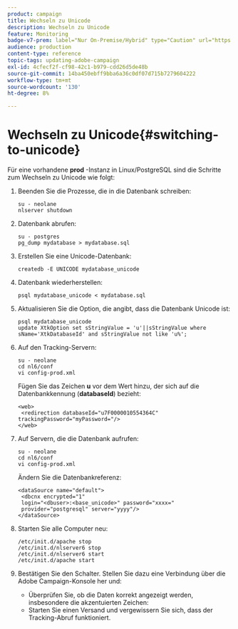 ```yaml
---
product: campaign
title: Wechseln zu Unicode
description: Wechseln zu Unicode
feature: Monitoring
badge-v7-prem: label="Nur On-Premise/Hybrid" type="Caution" url="https://experienceleague.adobe.com/docs/campaign-classic/using/installing-campaign-classic/architecture-and-hosting-models/hosting-models-lp/hosting-models.html?lang=de" tooltip="Gilt nur für Hybrid- und On-Premise-Bereitstellungen"
audience: production
content-type: reference
topic-tags: updating-adobe-campaign
exl-id: 4cfecf2f-cf98-42c1-b979-cdd26d5de48b
source-git-commit: 14ba450ebff9bba6a36c0df07d715b7279604222
workflow-type: tm+mt
source-wordcount: '130'
ht-degree: 8%

---
```


# Wechseln zu Unicode{#switching-to-unicode}



Für eine vorhandene **prod** -Instanz in Linux/PostgreSQL sind die Schritte zum Wechseln zu Unicode wie folgt:

1. Beenden Sie die Prozesse, die in die Datenbank schreiben:

   ```
   su - neolane
   nlserver shutdown
   ```

1. Datenbank abrufen:

   ```
   su - postgres
   pg_dump mydatabase > mydatabase.sql
   ```

1. Erstellen Sie eine Unicode-Datenbank:

   ```
   createdb -E UNICODE mydatabase_unicode
   ```

1. Datenbank wiederherstellen:

   ```
   psql mydatabase_unicode < mydatabase.sql
   ```

1. Aktualisieren Sie die Option, die angibt, dass die Datenbank Unicode ist:

   ```
   psql mydatabase_unicode
   update XtkOption set sStringValue = 'u'||sStringValue where sName='XtkDatabaseId' and sStringValue not like 'u%';
   ```

1. Auf den Tracking-Servern:

   ```
   su - neolane
   cd nl6/conf
   vi config-prod.xml
   ```

   Fügen Sie das Zeichen **u** vor dem Wert hinzu, der sich auf die Datenbankkennung (**databaseId**) bezieht:

   ```
   <web>
    <redirection databaseId="u7F0000010554364C" trackingPassword="myPassword="/>
   </web>
   ```

1. Auf Servern, die die Datenbank aufrufen:

   ```
   su - neolane
   cd nl6/conf
   vi config-prod.xml
   ```

   Ändern Sie die Datenbankreferenz:

   ```
   <dataSource name="default">
    <dbcnx encrypted="1" 
    login="<dbuser>:<base_unicode>" password="xxxx="
    provider="postgresql" server="yyyy"/>
   </dataSource>
   ```

1. Starten Sie alle Computer neu:

   ```
   /etc/init.d/apache stop
   /etc/init.d/nlserver6 stop
   /etc/init.d/nlserver6 start
   /etc/init.d/apache start
   ```

1. Bestätigen Sie den Schalter. Stellen Sie dazu eine Verbindung über die Adobe Campaign-Konsole her und:

   * Überprüfen Sie, ob die Daten korrekt angezeigt werden, insbesondere die akzentuierten Zeichen:
   * Starten Sie einen Versand und vergewissern Sie sich, dass der Tracking-Abruf funktioniert.
